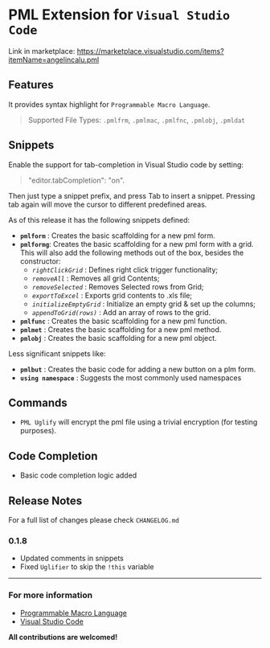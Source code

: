 # PML Extension for `Visual Studio Code`

Link in marketplace: https://marketplace.visualstudio.com/items?itemName=angelincalu.pml

## Features

It provides syntax highlight for `Programmable Macro Language`.

> Supported File Types: `.pmlfrm`, `.pmlmac`, `.pmlfnc`, `.pmlobj`, `.pmldat`

## Snippets

Enable the support for tab-completion in Visual Studio code by setting:

> "editor.tabCompletion": "on".

Then just type a snippet prefix, and press Tab to insert a snippet. Pressing tab again will move the cursor to different predefined areas.

As of this release it has the following snippets defined:

- **`pmlform`** : Creates the basic scaffolding for a new pml form.
- **`pmlformg`**: Creates the basic scaffolding for a new pml form with a grid. This will also add the following methods out of the box, besides the constructor:
  - _`rightClickGrid`_ : Defines right click trigger functionality;
  - _`removeAll`_ : Removes all grid Contents;
  - _`removeSelected`_ : Removes Selected rows from Grid;
  - _`exportToExcel`_ : Exports grid contents to .xls file;
  - _`initializeEmptyGrid`_ : Initialize an empty grid & set up the columns;
  - _`appendToGrid(rows)`_ : Add an array of rows to the grid.
- **`pmlfunc`** : Creates the basic scaffolding for a new pml function.
- **`pmlmet`** : Creates the basic scaffolding for a new pml method.
- **`pmlobj`** : Creates the basic scaffolding for a new pml object.

Less significant snippets like:

- **`pmlbut`** : Creates the basic code for adding a new button on a plm form.
- **`using namespace`** : Suggests the most commonly used namespaces

## Commands

- `PML Uglify` will encrypt the pml file using a trivial encryption (for testing purposes).

## Code Completion

- Basic code completion logic added

## Release Notes

For a full list of changes please check `CHANGELOG.md`

### 0.1.8

- Updated comments in snippets
- Fixed `Uglifier` to skip the `!this` variable

---

### For more information

- [Programmable Macro Language](https://en.wikipedia.org/wiki/Programmable_Macro_Language)
- [Visual Studio Code](https://code.visualstudio.com/)

**All contributions are welcomed!**

